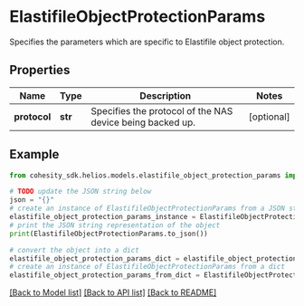 # ElastifileObjectProtectionParams

Specifies the parameters which are specific to Elastifile object protection.

## Properties

Name | Type | Description | Notes
------------ | ------------- | ------------- | -------------
**protocol** | **str** | Specifies the protocol of the NAS device being backed up. | [optional] 

## Example

```python
from cohesity_sdk.helios.models.elastifile_object_protection_params import ElastifileObjectProtectionParams

# TODO update the JSON string below
json = "{}"
# create an instance of ElastifileObjectProtectionParams from a JSON string
elastifile_object_protection_params_instance = ElastifileObjectProtectionParams.from_json(json)
# print the JSON string representation of the object
print(ElastifileObjectProtectionParams.to_json())

# convert the object into a dict
elastifile_object_protection_params_dict = elastifile_object_protection_params_instance.to_dict()
# create an instance of ElastifileObjectProtectionParams from a dict
elastifile_object_protection_params_from_dict = ElastifileObjectProtectionParams.from_dict(elastifile_object_protection_params_dict)
```
[[Back to Model list]](../README.md#documentation-for-models) [[Back to API list]](../README.md#documentation-for-api-endpoints) [[Back to README]](../README.md)


